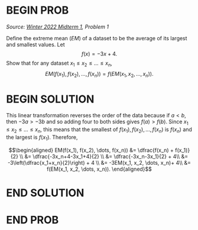 # BEGIN PROB

<i>Source: [Winter 2022 Midterm 1](../wi22-midterm1/index.html), Problem 1</i>

Define the extreme mean ($EM$) of a dataset to be the average of its largest and smallest values. Let 
$$f(x)=-3x+4.$$ 
Show that for any dataset $x_1\leq x_2 \leq \dots \leq x_n$,
$$EM(f(x_1), f(x_2), \dots, f(x_n)) = f(EM(x_1, x_2, \dots, x_n)).$$ 
# BEGIN SOLUTION

This linear transformation reverses the order of the data because if $a<b$, then $-3a>-3b$ and so adding four to both sides gives $f(a)>f(b)$. Since $x_1\leq x_2 \leq \dots \leq x_n$, this means that the smallest of $f(x_1), f(x_2), \dots, f(x_n)$ is $f(x_n)$ and the largest is $f(x_1)$. Therefore, 


$$\begin{aligned} EM(f(x_1), f(x_2), \dots, f(x_n)) &= \dfrac{f(x_n) + f(x_1)}{2} \\ &= \dfrac{-3x_n+4-3x_1+4}{2} \\ &= \dfrac{-3x_n-3x_1}{2} + 4\\ &= -3\left(\dfrac{x_1+x_n}{2}\right) + 4 \\ &= -3EM(x_1, x_2, \dots, x_n)+ 4\\ &= f(EM(x_1, x_2, \dots, x_n)). \end{aligned}$$

# END SOLUTION

# END PROB